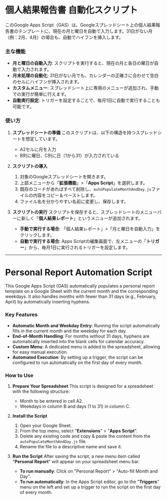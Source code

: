 # 個人結果報告書 自動化スクリプト

このGoogle Apps Script（GAS）は、Googleスプレッドシート上の個人結果報告書のテンプレートに、現在の月と曜日を自動で入力します。31日がない月（例：2月、4月）の場合も、自動でハイフンを挿入します。

### 主な機能

- **月と曜日の自動入力**: スクリプトを実行すると、現在の月と各日の曜日が自動で入力されます。
- **月末処理の自動化**: 31日がない月でも、カレンダーの正確さに合わせて空白のセルにハイフンが挿入されます。
- **カスタムメニュー**: スプレッドシート上に専用のメニューが追加され、手動での実行が簡単に行えます。
- **自動実行設定**: トリガーを設定することで、毎月1日に自動で実行することも可能です。

### 使い方

1.  **スプレッドシートの準備**
    このスクリプトは、以下の構造を持つスプレッドシートを想定しています。
    - A2セルに月を入力
    - B列に曜日、C列に日（1から31）が入力されている

2.  **スクリプトの導入**
    1.  対象のGoogleスプレッドシートを開きます。
    2.  上部メニューから「**拡張機能**」>「**Apps Script**」を選択します。
    3.  既存のコードがあればすべて削除し、`autoPopulateMonthAndDay.js`ファイルの内容をコピー＆ペーストします。
    4.  ファイル名を分かりやすい名前に変更し、保存します。

3.  **スクリプトの実行**
    スクリプトを保存すると、スプレッドシートのメニューバーに新しく「**個人結果レポート**」というメニューが追加されます。
    - **手動で実行する場合**: 「個人結果レポート」>「月と曜日を自動入力」をクリックします。
    - **自動で実行する場合**: Apps Scriptの編集画面で、左メニューの「**トリガー**」から、毎月1日に実行されるトリガーを設定します。

---

# Personal Report Automation Script

This Google Apps Script (GAS) automatically populates a personal report template on a Google Sheet with the current month and the corresponding weekdays. It also handles months with fewer than 31 days (e.g., February, April) by automatically inserting hyphens.

### Key Features

- **Automatic Month and Weekday Entry**: Running the script automatically fills in the current month and the weekday for each day.
- **End-of-Month Handling**: For months without 31 days, hyphens are automatically inserted into the blank cells for calendar accuracy.
- **Custom Menu**: A dedicated menu is added to the spreadsheet, allowing for easy manual execution.
- **Automated Execution**: By setting up a trigger, the script can be configured to run automatically on the first day of every month.

### How to Use

1.  **Prepare Your Spreadsheet**
    This script is designed for a spreadsheet with the following structure:
    - Month to be entered in cell A2.
    - Weekdays in column B and days (1 to 31) in column C.

2.  **Install the Script**
    1.  Open your Google Sheet.
    2.  From the top menu, select "**Extensions**" > "**Apps Script**".
    3.  Delete any existing code and copy & paste the content from the `autoPopulateMonthAndDay.js` file.
    4.  Rename the file to a descriptive name and save it.

3.  **Run the Script**
    After saving the script, a new menu item called "**Personal Report**" will appear on your spreadsheet menu bar.
    - **To run manually**: Click on "Personal Report" > "Auto-fill Month and Day".
    - **To run automatically**: In the Apps Script editor, go to the "**Triggers**" menu on the left and set up a trigger to run the script on the first day of every month.
